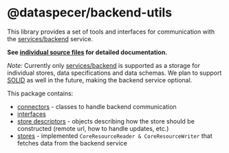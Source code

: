 @dataspecer/backend-utils
=========================

This library provides a set of tools and interfaces for communication with the
[services/backend](../../services/backend/) service.

**See [individual source files](./src/) for detailed documentation.**

*Note:* Currently only [services/backend](../../services/backend/) is supported as a storage for individual stores, data specifications and data schemas. We plan to support [SOLID](https://solidproject.org/) as well in the future, making the backend service optional.

This package contains:

- [connectors](./src/connectors) - classes to handle backend communication
- [interfaces](./src/interfaces)
- [store descriptors](./src/store-descriptor) - objects describing how the store should be constructed (remote url, how to handle updates, etc.)
- [stores](./src/stores) - implemented `CoreResourceReader & CoreResourceWriter` that fetches data from the backend service

